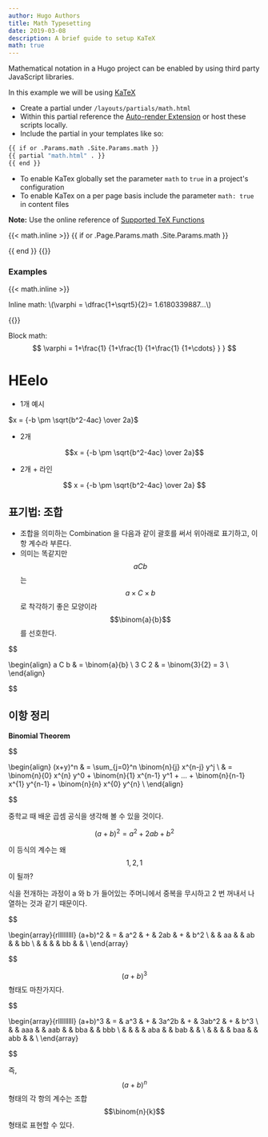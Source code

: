 ```yaml
---
author: Hugo Authors
title: Math Typesetting
date: 2019-03-08
description: A brief guide to setup KaTeX
math: true
---
```


Mathematical notation in a Hugo project can be enabled by using third party JavaScript libraries.
<!--more-->

In this example we will be using [KaTeX](https://katex.org/)

- Create a partial under `/layouts/partials/math.html`
- Within this partial reference the [Auto-render Extension](https://katex.org/docs/autorender.html) or host these scripts locally.
- Include the partial in your templates like so:  

```bash
{{ if or .Params.math .Site.Params.math }}
{{ partial "math.html" . }}
{{ end }}
```

- To enable KaTex globally set the parameter `math` to `true` in a project's configuration
- To enable KaTex on a per page basis include the parameter `math: true` in content files

**Note:** Use the online reference of [Supported TeX Functions](https://katex.org/docs/supported.html)

{{< math.inline >}}
{{ if or .Page.Params.math .Site.Params.math }}
<!-- KaTeX -->
<link rel="stylesheet" href="https://cdn.jsdelivr.net/npm/katex@0.11.1/dist/katex.min.css" integrity="sha384-zB1R0rpPzHqg7Kpt0Aljp8JPLqbXI3bhnPWROx27a9N0Ll6ZP/+DiW/UqRcLbRjq" crossorigin="anonymous">
<script defer src="https://cdn.jsdelivr.net/npm/katex@0.11.1/dist/katex.min.js" integrity="sha384-y23I5Q6l+B6vatafAwxRu/0oK/79VlbSz7Q9aiSZUvyWYIYsd+qj+o24G5ZU2zJz" crossorigin="anonymous"></script>
<script defer src="https://cdn.jsdelivr.net/npm/katex@0.11.1/dist/contrib/auto-render.min.js" integrity="sha384-kWPLUVMOks5AQFrykwIup5lo0m3iMkkHrD0uJ4H5cjeGihAutqP0yW0J6dpFiVkI" crossorigin="anonymous" onload="renderMathInElement(document.body);"></script>
{{ end }}
{{</ math.inline >}}

### Examples

{{< math.inline >}}
<p>
Inline math: \(\varphi = \dfrac{1+\sqrt5}{2}= 1.6180339887…\)
</p>
{{</ math.inline >}}

Block math:
$$
 \varphi = 1+\frac{1} {1+\frac{1} {1+\frac{1} {1+\cdots} } } 
$$


# HEelo

+ 1개 예시

$x = {-b \pm \sqrt{b^2-4ac} \over 2a}$

+ 2개 

$$x = {-b \pm \sqrt{b^2-4ac} \over 2a}$$

+ 2개 + 라인

$$
x = {-b \pm \sqrt{b^2-4ac} \over 2a}
$$

## 표기법: 조합

-   조합을 의미하는 Combination 을 다음과 같이 괄호를 써서 위아래로 표기하고, 이항 계수라 부른다.
-   의미는 똑같지만 $$aCb$$ 는 $$a \times C \times b$$로 착각하기 좋은 모양이라 $$\binom{a}{b}$$를 선호한다.

$$

\begin{align}
a C b & = \binom{a}{b} \\
3 C 2 & = \binom{3}{2} = 3 \\
\end{align}

$$


## 이항 정리

****Binomial Theorem****

$$

\begin{align}
(x+y)^n & = \sum_{j=0}^n \binom{n}{j} x^{n-j} y^j \\
    & = \binom{n}{0} x^{n} y^0
        + \binom{n}{1} x^{n-1} y^1
        + ...
        + \binom{n}{n-1} x^{1} y^{n-1}
        + \binom{n}{n} x^{0} y^{n} \\
\end{align}

$$

중학교 때 배운 곱셈 공식을 생각해 볼 수 있을 것이다.

$$(a+b)^2 = a^2 + 2ab + b^2$$

이 등식의 계수는 왜 $$1, 2, 1$$ 이 될까?

식을 전개하는 과정이 a 와 b 가 들어있는 주머니에서 중복을 무시하고 2 번 꺼내서 나열하는 것과 같기 때문이다.

$$

\begin{array}{rlllllllll}
(a+b)^2 & = & a^2 & + & 2ab & + & b^2 \\
        &   & aa  &   & ab  &   & bb  \\
        &   &     &   & bb  &   &     \\
\end{array}

$$

$$(a+b)^3$$ 형태도 마찬가지다.

$$

\begin{array}{rlllllllll}
(a+b)^3 & = & a^3 & + & 3a^2b & + & 3ab^2 & + & b^3 \\
        &   & aaa &   & aab   &   & bba   &   & bbb \\
        &   &     &   & aba   &   & bab   &   &     \\
        &   &     &   & baa   &   & abb   &   &     \\
\end{array}

$$

즉, $$ (a+b)^n $$ 형태의 각 항의 계수는 조합 $$\binom{n}{k}$$ 형태로 표현할 수 있다.
